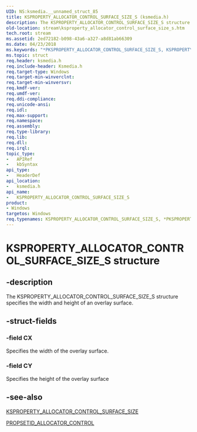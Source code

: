 ```yaml
---
UID: NS:ksmedia.__unnamed_struct_85
title: KSPROPERTY_ALLOCATOR_CONTROL_SURFACE_SIZE_S (ksmedia.h)
description: The KSPROPERTY_ALLOCATOR_CONTROL_SURFACE_SIZE_S structure specifies the width and height of an overlay surface.
old-location: stream\ksproperty_allocator_control_surface_size_s.htm
tech.root: stream
ms.assetid: 2ed72182-b098-43a6-a327-a8d81ab66309
ms.date: 04/23/2018
ms.keywords: "*PKSPROPERTY_ALLOCATOR_CONTROL_SURFACE_SIZE_S, KSPROPERTY_ALLOCATOR_CONTROL_SURFACE_SIZE_S, KSPROPERTY_ALLOCATOR_CONTROL_SURFACE_SIZE_S structure [Streaming Media Devices], PKSPROPERTY_ALLOCATOR_CONTROL_SURFACE_SIZE_S, PKSPROPERTY_ALLOCATOR_CONTROL_SURFACE_SIZE_S structure pointer [Streaming Media Devices], ksmedia/KSPROPERTY_ALLOCATOR_CONTROL_SURFACE_SIZE_S, ksmedia/PKSPROPERTY_ALLOCATOR_CONTROL_SURFACE_SIZE_S, stream.ksproperty_allocator_control_surface_size_s, vidcapstruct_3ad4116b-8e7c-4249-ba27-78a387706d5b.xml"
ms.topic: struct
req.header: ksmedia.h
req.include-header: Ksmedia.h
req.target-type: Windows
req.target-min-winverclnt: 
req.target-min-winversvr: 
req.kmdf-ver: 
req.umdf-ver: 
req.ddi-compliance: 
req.unicode-ansi: 
req.idl: 
req.max-support: 
req.namespace: 
req.assembly: 
req.type-library: 
req.lib: 
req.dll: 
req.irql: 
topic_type:
-	APIRef
-	kbSyntax
api_type:
-	HeaderDef
api_location:
-	ksmedia.h
api_name:
-	KSPROPERTY_ALLOCATOR_CONTROL_SURFACE_SIZE_S
product:
- Windows
targetos: Windows
req.typenames: KSPROPERTY_ALLOCATOR_CONTROL_SURFACE_SIZE_S, *PKSPROPERTY_ALLOCATOR_CONTROL_SURFACE_SIZE_S
---
```


# KSPROPERTY_ALLOCATOR_CONTROL_SURFACE_SIZE_S structure


## -description


The KSPROPERTY_ALLOCATOR_CONTROL_SURFACE_SIZE_S structure specifies the width and height of an overlay surface.


## -struct-fields




### -field CX

Specifies the width of the overlay surface.


### -field CY

Specifies the height of the overlay surface


## -see-also




<a href="https://msdn.microsoft.com/library/windows/hardware/ff564278">KSPROPERTY_ALLOCATOR_CONTROL_SURFACE_SIZE</a>



<a href="https://msdn.microsoft.com/library/windows/hardware/ff567792">PROPSETID_ALLOCATOR_CONTROL</a>
 

 

